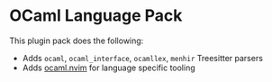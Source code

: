 # OCaml Language Pack

This plugin pack does the following:

- Adds `ocaml`, `ocaml_interface`, `ocamllex`, `menhir` Treesitter parsers
- Adds [ocaml.nvim](https://github.com/tjdevries/ocaml.nvim) for language specific tooling
